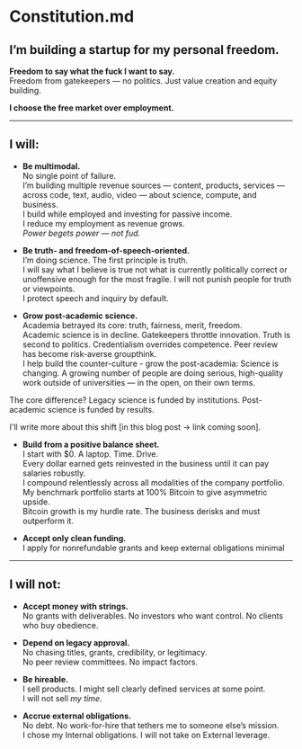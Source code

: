 # Constitution.md

## I’m building a startup for my personal freedom.

**Freedom to say what the fuck I want to say.**  
Freedom from gatekeepers — no politics. Just value creation and equity building.  

**I choose the free market over employment.**

---

## I will:

- **Be multimodal.**  
  No single point of failure.  
  I’m building multiple revenue sources — content, products, services — across code, text, audio, video — about science, compute, and business.  
  I build while employed and investing for passive income.  
  I reduce my employment as revenue grows.  
  *Power begets power — not fud.*

- **Be truth- and freedom-of-speech-oriented.**  
  I’m doing science. The first principle is truth.  
  I will say what I believe is true not what is currently politically correct or unoffensive enough for the most fragile. 
  I will not punish people for truth or viewpoints.  
  I protect speech and inquiry by default.

- **Grow post-academic science.**  
  Academia betrayed its core: truth, fairness, merit, freedom.  
  Academic science is in decline. Gatekeepers throttle innovation. Truth is second to politics. Credentialism overrides competence. Peer review has become risk-averse groupthink.  
  I help build the counter-culture - grow the post-academia:
Science is changing. A growing number of people are doing serious, high-quality work outside of universities — in the open, on their own terms.

The core difference?
Legacy science is funded by institutions.
Post-academic science is funded by results.

I'll write more about this shift [in this blog post → link coming soon].

- **Build from a positive balance sheet.**  
  I start with $0. A laptop. Time. Drive.  
  Every dollar earned gets reinvested in the business until it can pay salaries robustly.  
  I compound relentlessly across all modalities of the company portfolio.   
  My benchmark portfolio starts at 100% Bitcoin to give asymmetric upside.  
  Bitcoin growth is my hurdle rate. The business derisks and must outperform it.

- **Accept only clean funding.**  
  I apply for nonrefundable grants and keep external obligations minimal

---

## I will not:

- **Accept money with strings.**  
  No grants with deliverables. No investors who want control. No clients who buy obedience.

- **Depend on legacy approval.**  
  No chasing titles, grants, credibility, or legitimacy.  
  No peer review committees. No impact factors.

- **Be hireable.**  
  I sell products. I might sell clearly defined services at some point.  
  I will not sell *my time*.

- **Accrue external obligations.**  
  No debt. No work-for-hire that tethers me to someone else’s mission.  
  I chose my Internal obligations. I will not take on External leverage.


